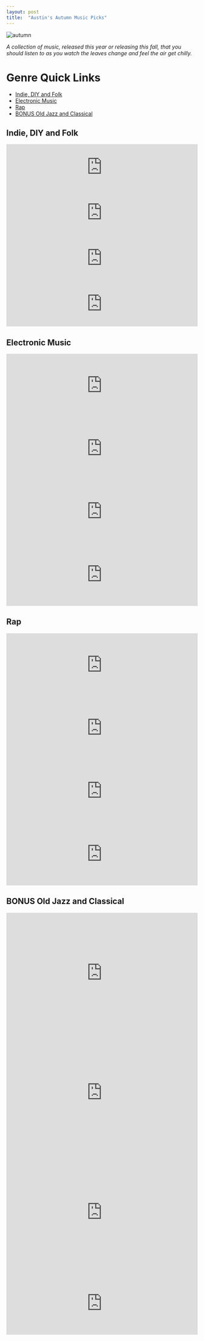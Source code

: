 ```yaml
---
layout: post
title:  "Austin's Autumn Music Picks"
---
```

![autumn](https://austinorth.com/assets/autumn.png)

_A collection of music, released this year or releasing this fall, that
you should listen to as you watch the leaves change and feel the air
get chilly._

# Genre Quick Links
- [Indie, DIY and Folk](#indie,-diy-and-folk)
- [Electronic Music](#electronic-music)
- [Rap](#rap)
- [BONUS Old Jazz and Classical](#bonus-old-jazz-and-classical)

## Indie, DIY and Folk

<iframe style="border: 0; width: 100%; height: 120px;"
src="https://bandcamp.com/EmbeddedPlayer/album=4006805118/size=large/bgcol=ffffff/linkcol=e99708/tracklist=false/artwork=small/track=1212774238/transparent=true/"
seamless><a href="http://florist.bandcamp.com/album/emily-alone">Emily Alone by
Florist</a></iframe>

<iframe style="border: 0; width: 100%; height: 120px;"
src="https://bandcamp.com/EmbeddedPlayer/album=3337404490/size=large/bgcol=ffffff/linkcol=e99708/tracklist=false/artwork=small/track=2070095062/transparent=true/"
seamless><a href="http://hovvdy.bandcamp.com/album/heavy-lifter">Heavy Lifter
by Hovvdy</a></iframe>

<iframe style="border: 0; width: 100%; height: 120px;"
src="https://bandcamp.com/EmbeddedPlayer/album=1815552077/size=large/bgcol=ffffff/linkcol=e99708/tracklist=false/artwork=small/track=3382523346/transparent=true/"
seamless><a
href="http://salamirosejoelouismusic.bandcamp.com/album/zdenka-2080">Zdenka
2080 by salami rose joe louis</a></iframe>

<iframe style="border: 0; width: 100%; height: 120px;"
src="https://bandcamp.com/EmbeddedPlayer/album=3797296382/size=large/bgcol=ffffff/linkcol=e99708/tracklist=false/artwork=small/track=4080249711/transparent=true/"
seamless><a
href="http://slaughterbeach.bandcamp.com/album/safe-and-also-no-fear">Safe And
Also No Fear by Slaughter Beach, Dog</a></iframe>

## Electronic Music

<iframe width="100%" height="166" scrolling="no" frameborder="no"
allow="autoplay"
src="https://w.soundcloud.com/player/?url=https%3A//api.soundcloud.com/tracks/659204834&color=%23ff5500&auto_play=false&hide_related=false&show_comments=true&show_user=true&show_reposts=false&show_teaser=true"></iframe>

<iframe width="100%" height="166" scrolling="no" frameborder="no"
allow="autoplay"
src="https://w.soundcloud.com/player/?url=https%3A//api.soundcloud.com/tracks/617164698&color=%23ff5500&auto_play=false&hide_related=false&show_comments=true&show_user=true&show_reposts=false&show_teaser=true"></iframe>

<iframe width="100%" height="166" scrolling="no" frameborder="no"
allow="autoplay"
src="https://w.soundcloud.com/player/?url=https%3A//api.soundcloud.com/tracks/660321137&color=%23ff5500&auto_play=false&hide_related=false&show_comments=true&show_user=true&show_reposts=false&show_teaser=true"></iframe>

<iframe width="100%" height="166" scrolling="no" frameborder="no"
allow="autoplay"
src="https://w.soundcloud.com/player/?url=https%3A//api.soundcloud.com/tracks/622277445&color=%23ff5500&auto_play=false&hide_related=false&show_comments=true&show_user=true&show_reposts=false&show_teaser=true"></iframe>

## Rap

<iframe width="100%" height="166" scrolling="no" frameborder="no"
allow="autoplay"
src="https://w.soundcloud.com/player/?url=https%3A//api.soundcloud.com/tracks/639815706&color=%23ff5500&auto_play=false&hide_related=false&show_comments=true&show_user=true&show_reposts=false&show_teaser=true"></iframe>

<iframe width="100%" height="166" scrolling="no" frameborder="no"
allow="autoplay"
src="https://w.soundcloud.com/player/?url=https%3A//api.soundcloud.com/tracks/618423600&color=%23ff5500&auto_play=false&hide_related=false&show_comments=true&show_user=true&show_reposts=false&show_teaser=true"></iframe>

<iframe width="100%" height="166" scrolling="no" frameborder="no"
allow="autoplay"
src="https://w.soundcloud.com/player/?url=https%3A//api.soundcloud.com/tracks/636447030&color=%23ff5500&auto_play=false&hide_related=false&show_comments=true&show_user=true&show_reposts=false&show_teaser=true"></iframe>

<iframe width="100%" height="166" scrolling="no" frameborder="no"
allow="autoplay"
src="https://w.soundcloud.com/player/?url=https%3A//api.soundcloud.com/tracks/636421797&color=%23ff5500&auto_play=false&hide_related=false&show_comments=true&show_user=true&show_reposts=false&show_teaser=true"></iframe>

## BONUS Old Jazz and Classical

<iframe width="100%" height="315"
src="https://www.youtube.com/embed/YBCKaiK9r9E" frameborder="0"
allow="accelerometer; autoplay; encrypted-media; gyroscope; picture-in-picture"
allowfullscreen></iframe>

<iframe width="100%" height="315"
src="https://www.youtube.com/embed/r-Z8KuwI7Gc" frameborder="0"
allow="accelerometer; autoplay; encrypted-media; gyroscope; picture-in-picture"
allowfullscreen></iframe>

<iframe width="100%" height="315"
src="https://www.youtube.com/embed/ugq7kZafpxs" frameborder="0"
allow="accelerometer; autoplay; encrypted-media; gyroscope; picture-in-picture"
allowfullscreen></iframe>

<iframe width="100%" height="166" scrolling="no" frameborder="no"
allow="autoplay"
src="https://w.soundcloud.com/player/?url=https%3A//api.soundcloud.com/tracks/238881368&color=%23ff5500&auto_play=false&hide_related=false&show_comments=true&show_user=true&show_reposts=false&show_teaser=true"></iframe>

